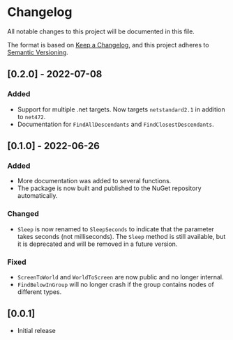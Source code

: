 # Changelog
All notable changes to this project will be documented in this file.

The format is based on [Keep a Changelog](https://keepachangelog.com/en/1.0.0/),
and this project adheres to [Semantic Versioning](https://semver.org/spec/v2.0.0.html).

## [0.2.0] - 2022-07-08
### Added
- Support for multiple .net targets. Now targets `netstandard2.1` in addition to `net472`.
- Documentation for `FindAllDescendants` and `FindClosestDescendants`.

## [0.1.0] - 2022-06-26
### Added
- More documentation was added to several functions.
- The package is now built and published to the NuGet repository automatically.

### Changed
- `Sleep` is now renamed to `SleepSeconds` to indicate that the parameter takes seconds (not milliseconds). The `Sleep` method is still available, but it is deprecated and will be removed in a future version.

### Fixed
- `ScreenToWorld` and `WorldToScreen` are now public and no longer internal.
- `FindBelowInGroup` will no longer crash if the group contains nodes of different types.


## [0.0.1]

- Initial release